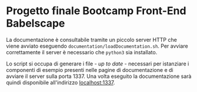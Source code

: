 # Progetto finale Bootcamp Front-End Babelscape

La documentazione è consultabile tramite un piccolo server HTTP che viene avviato eseguendo `documentation/loadDocumentation.sh`. Per avviare correttamente il server è necessario che `python3` sia installato.

Lo script si occupa di generare i file - _up to date_ - necessari per istanziare i componenti di esempio presenti nelle pagine di documentazione e di avviare il server sulla porta 1337. Una volta eseguito la documentazione sarà quindi disponibile all'indirizzo [localhost:1337](http://localhost:1337).
